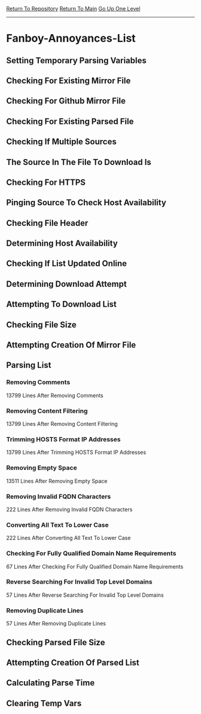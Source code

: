 [Return To Repository](https://github.com/deathbybandaid/piholeparser/)
[Return To Main](https://github.com/deathbybandaid/piholeparser/blob/master/RecentRunLogs/Mainlog.md)
[Go Up One Level](https://github.com/deathbybandaid/piholeparser/blob/master/RecentRunLogs/TopLevelScripts/30-Processing-External-Blacklists.md)
____________________________________
# Fanboy-Annoyances-List
## Setting Temporary Parsing Variables
## Checking For Existing Mirror File
## Checking For Github Mirror File
## Checking For Existing Parsed File
## Checking If Multiple Sources
## The Source In The File To Download Is
## Checking For HTTPS
## Pinging Source To Check Host Availability
## Checking File Header
## Determining Host Availability
## Checking If List Updated Online
## Determining Download Attempt
## Attempting To Download List
## Checking File Size
## Attempting Creation Of Mirror File
## Parsing List
### Removing Comments
13799 Lines After Removing Comments
### Removing Content Filtering
13799 Lines After Removing Content Filtering
### Trimming HOSTS Format IP Addresses
13799 Lines After Trimming HOSTS Format IP Addresses
### Removing Empty Space
13511 Lines After Removing Empty Space
### Removing Invalid FQDN Characters
222 Lines After Removing Invalid FQDN Characters
### Converting All Text To Lower Case
222 Lines After Converting All Text To Lower Case
### Checking For Fully Qualified Domain Name Requirements
67 Lines After Checking For Fully Qualified Domain Name Requirements
### Reverse Searching For Invalid Top Level Domains
57 Lines After Reverse Searching For Invalid Top Level Domains
### Removing Duplicate Lines
57 Lines After Removing Duplicate Lines
## Checking Parsed File Size
## Attempting Creation Of Parsed List
## Calculating Parse Time
## Clearing Temp Vars
